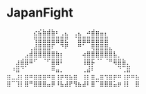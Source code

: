 # JapanFight
⠀⠀⠀⠀⠀⠀⣔⣮⣷⣾⣷⠆⢀⣄⠀⢀⣄⠀⠴⣾⣶⣤⡄⠀⠀⠀⠀⠀⠀⠀
⠀⠀⠀⠀⠀⠀⢻⣿⣿⣿⣿⣿⣿⣟⠀⠈⣿⣿⣿⣿⣿⣿⣿⠀⠀⠀⠀⠀⠀⠀
⠀⠀⠀⠀⠀⢀⣼⣿⣿⣿⠏⠀⠙⠟⠀⠀⠛⠁⠀⢿⣿⣿⣿⣄⠀⠀⠀⠀⠀⠀
⠀⠀⠀⠀⣠⣾⣿⣿⣿⣿⣿⣷⡆⠀⠀⠀⠀⢴⣿⣿⣿⣿⣿⣿⣧⡀⠀⠀⠀⠀
⠀⠀⣰⣾⣿⠿⠋⠀⠈⠋⣿⣿⠇⠀⠀⠀⠀⢸⣿⡯⠈⠁⠈⠛⢿⣿⣷⡀⠀⠀
⠀⠰⣿⠙⠁⠀⠀⠀⠀⠀⠿⣤⡀⠀⠀⠀⠀⢀⣼⠇⠀⠀⠀⠀⠀⠙⢉⣿⠀⠀
⣶⣀⣰⡆⣶⠶⣶⣶⣶⠶⣶⢰⡶⢶⣦⣶⠀⢰⡆⣶⣀⣶⢲⣶⡶⠶⢰⡶⠶⣦
⣿⠉⢹⡇⣿⠛⣿⣿⣿⣤⡿⠸⣧⣼⡟⢻⣦⣼⠇⣿⠉⣿⣿⣿⣥⡶⢸⡇⠀⣿

